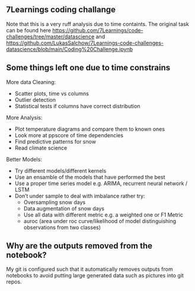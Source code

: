 ## 7Learnings coding challange

Note that this is a very ruff analysis due to time containts. The original task can be found here https://github.com/7Learnings/code-challenges/tree/master/datascience and https://github.com/LukasSalchow/7Learnings-code-challenges-datascience/blob/main/Coding%20Challenge.ipynb

## Some things left one due to time constrains

More data Cleaning:
- Scatter plots, time vs columns
- Outlier detection
- Statistical tests if columns have correct distribution

More Analysis:
- Plot temperature diagrams and compare them to known ones
- Look more at ppscore of time dependencies
- Find predictive patterns for snow
- Read climate science

Better Models:
- Try different models/different kernels
- Use an ensamble of the models that have performed the best
- Use a proper time series model e.g. ARIMA, recurrent neural network / LSTM
- Don’t under sample to deal with imbalance rather try: 
    - Oversampling snow days
    - Data augmentation of snow days
    - Use all data with different metric e.g. a weighted one or F1 Metric
    - auroc (area under roc curve/likelihood of model distinguishing observations from two classes)

## Why are the outputs removed from the notebook?

My git is configured such that it automatically removes outputs from notebooks to avoid putting large generated data such as pictures into git repos.
